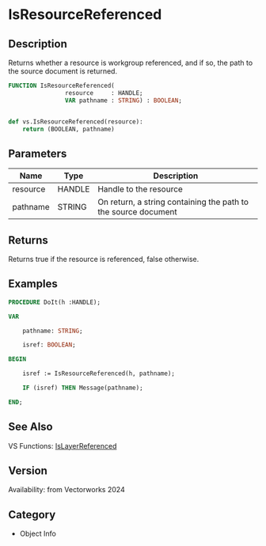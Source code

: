 # IsResourceReferenced

## Description
Returns whether a resource is workgroup referenced, and if so, the path to the source document is returned.

```pascal
FUNCTION IsResourceReferenced(
				resource     : HANDLE;
				VAR pathname : STRING) : BOOLEAN;
```

```python

def vs.IsResourceReferenced(resource):
    return (BOOLEAN, pathname)
```

## Parameters
|Name|Type|Description|
|---|---|---|
|resource|HANDLE|Handle to the resource|
|pathname|STRING|On return, a string containing the path to the source document|

## Returns
Returns true if the resource is referenced, false otherwise.

## Examples
```pascal
PROCEDURE DoIt(h :HANDLE);

VAR

    pathname: STRING;

    isref: BOOLEAN;

BEGIN

    isref := IsResourceReferenced(h, pathname);

    IF (isref) THEN Message(pathname);

END;
```

## See Also
VS Functions:
[IsLayerReferenced](IsLayerReferenced.md)

## Version
Availability: from Vectorworks 2024
## Category
* Object Info

